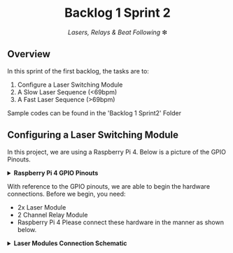 <h1 align="center">
  Backlog 1 Sprint 2
</h1>

<p align="center">
  <i align="center">Lasers, Relays & Beat Following </i>❇
</p>

## Overview
In this sprint of the first backlog, the tasks are to:
1. Configure a Laser Switching Module
2. A Slow Laser Sequence (<69bpm)
3. A Fast Laser Sequence (>69bpm)

Sample codes can be found in the 'Backlog 1 Sprint2' Folder

## Configuring a Laser Switching Module
In this project, we are using a Raspberry Pi 4. Below is a picture of the GPIO Pinouts.

<details><summary><b>Raspberry Pi 4 GPIO Pinouts</b></summary>
  <br><img src="./Assets/RaspiGPIOpinouts.png" width=550 height =300 >
</details>

With reference to the GPIO pinouts, we are able to begin the hardware connections. Before we begin, you need:
* 2x Laser Module
* 2 Channel Relay Module
* Raspberry Pi 4
Please connect these hardware in the manner as shown below.
<details><summary><b>Laser Modules Connection Schematic</b></summary>
  <br><img src="./Assets/LaserConnectionSchematic.png" width=450 height =300>
  <br><img src="./Assets/gpiomapping.png"><br>
  In reference to the images above, the Laser Connection Schematic currently has the relay on Normally Closed (NC), however, we will have to swap the connection from NC to Normally Open (NO).

## Creating a Slow/Fast Laser Sequence
Now that we are able to turn the laser On and Off, we can create an automated sequence for the laser to follow a set amount of beats.
1. Define Turning On and Off the Laser in the new file
   Turning <b>ON</b> the laser:
    ```
    def laser_on():
      GPIO.setmode(GPIO.BCM)
      GPIO.setup(21, GPIO.OUT)
    
      GPIO.output(21, GPIO.LOW)
      print('Relay ON - The relay will stay on until the program is terminated')
    ```
      
   Turning <b>OFF</b> the Laser:
   ```  
    def laser_off():
      GPIO.setmode(GPIO.BCM)
      GPIO.setup(21, GPIO.OUT)
    
      GPIO.output(21, GPIO.HIGH)  # Turn off the relay
      print('Relay OFF - Cleaning up GPIO.')
      GPIO.cleanup()
   ```
2. Counting the beats:
   ```
   def counter(bpm, duration):
      beat_gap = 60/bpm # Time interval between beats
      count = 0
      start_time = time.time()
      while time.time() - start_time < duration :
          time.sleep(beat_gap)
          count += 1
          if count % 2 == 0:
            laser_on()
          elif count == 2:
            laser_off()
          else:
            laser_on()
    print(f"Counted {count} beats in {duration} seconds.")
    laser_off()
    ```
    
      
</details>
